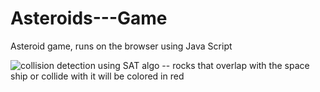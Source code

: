 # Asteroids---Game
Asteroid game, runs on the browser using Java Script 



![collision detection using SAT algo -- rocks that overlap with the space ship or collide with it will be colored in red](https://github.com/Ahmed-Araby/Asteroids-Game/blob/master/docs/collision.png)
